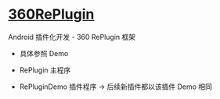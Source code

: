 # [360RePlugin](https://github.com/afkT/Android/tree/master/360RePlugin)

Android 插件化开发 - 360 RePlugin 框架


- 具体参照 Demo

- RePlugin 主程序

- RePluginDemo 插件程序 -> 后续新插件都以该插件 Demo 相同